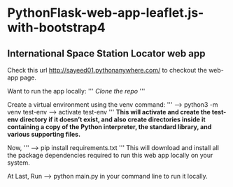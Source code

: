 # PythonFlask-web-app-leaflet.js-with-bootstrap4

## International Space Station Locator web app
Check this url http://sayeed01.pythonanywhere.com/ to checkout the web-app page.

Want to run the app locally:
'''
<i>Clone the repo</i>
'''

Create a virtual environment using the venv command:
'''
-->  python3 -m venv test-env
-->  activate test-env
'''
<b>This will activate and create the test-env directory if it doesn’t exist, and also create directories inside it containing a copy of the Python interpreter, the standard library, and various supporting files.</b>

Now,
'''
-->  pip install requirements.txt 
'''
This will download and install all the package dependencies required to run this web app locally on your system.

At Last, Run
--> python main.py in your command line to run it locally. 

